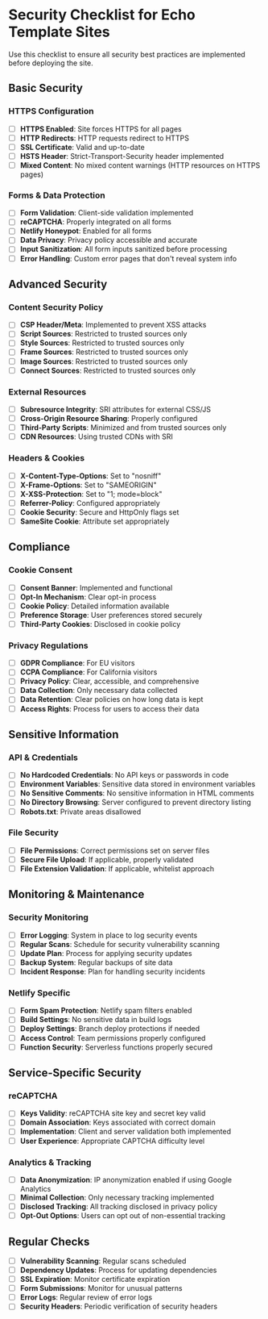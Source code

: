 # Security Checklist for Echo Template Sites

Use this checklist to ensure all security best practices are implemented before deploying the site.

## Basic Security

### HTTPS Configuration
- [ ] **HTTPS Enabled**: Site forces HTTPS for all pages
- [ ] **HTTP Redirects**: HTTP requests redirect to HTTPS
- [ ] **SSL Certificate**: Valid and up-to-date
- [ ] **HSTS Header**: Strict-Transport-Security header implemented
- [ ] **Mixed Content**: No mixed content warnings (HTTP resources on HTTPS pages)

### Forms & Data Protection
- [ ] **Form Validation**: Client-side validation implemented
- [ ] **reCAPTCHA**: Properly integrated on all forms
- [ ] **Netlify Honeypot**: Enabled for all forms
- [ ] **Data Privacy**: Privacy policy accessible and accurate
- [ ] **Input Sanitization**: All form inputs sanitized before processing
- [ ] **Error Handling**: Custom error pages that don't reveal system info

## Advanced Security

### Content Security Policy
- [ ] **CSP Header/Meta**: Implemented to prevent XSS attacks
- [ ] **Script Sources**: Restricted to trusted sources only
- [ ] **Style Sources**: Restricted to trusted sources only
- [ ] **Frame Sources**: Restricted to trusted sources only
- [ ] **Image Sources**: Restricted to trusted sources only
- [ ] **Connect Sources**: Restricted to trusted sources only

### External Resources
- [ ] **Subresource Integrity**: SRI attributes for external CSS/JS
- [ ] **Cross-Origin Resource Sharing**: Properly configured
- [ ] **Third-Party Scripts**: Minimized and from trusted sources only
- [ ] **CDN Resources**: Using trusted CDNs with SRI

### Headers & Cookies
- [ ] **X-Content-Type-Options**: Set to "nosniff"
- [ ] **X-Frame-Options**: Set to "SAMEORIGIN"
- [ ] **X-XSS-Protection**: Set to "1; mode=block"
- [ ] **Referrer-Policy**: Configured appropriately
- [ ] **Cookie Security**: Secure and HttpOnly flags set
- [ ] **SameSite Cookie**: Attribute set appropriately

## Compliance

### Cookie Consent
- [ ] **Consent Banner**: Implemented and functional
- [ ] **Opt-In Mechanism**: Clear opt-in process
- [ ] **Cookie Policy**: Detailed information available
- [ ] **Preference Storage**: User preferences stored securely
- [ ] **Third-Party Cookies**: Disclosed in cookie policy

### Privacy Regulations
- [ ] **GDPR Compliance**: For EU visitors
- [ ] **CCPA Compliance**: For California visitors
- [ ] **Privacy Policy**: Clear, accessible, and comprehensive
- [ ] **Data Collection**: Only necessary data collected
- [ ] **Data Retention**: Clear policies on how long data is kept
- [ ] **Access Rights**: Process for users to access their data

## Sensitive Information

### API & Credentials
- [ ] **No Hardcoded Credentials**: No API keys or passwords in code
- [ ] **Environment Variables**: Sensitive data stored in environment variables
- [ ] **No Sensitive Comments**: No sensitive information in HTML comments
- [ ] **No Directory Browsing**: Server configured to prevent directory listing
- [ ] **Robots.txt**: Private areas disallowed

### File Security
- [ ] **File Permissions**: Correct permissions set on server files
- [ ] **Secure File Upload**: If applicable, properly validated
- [ ] **File Extension Validation**: If applicable, whitelist approach

## Monitoring & Maintenance

### Security Monitoring
- [ ] **Error Logging**: System in place to log security events
- [ ] **Regular Scans**: Schedule for security vulnerability scanning
- [ ] **Update Plan**: Process for applying security updates
- [ ] **Backup System**: Regular backups of site data
- [ ] **Incident Response**: Plan for handling security incidents

### Netlify Specific
- [ ] **Form Spam Protection**: Netlify spam filters enabled
- [ ] **Build Settings**: No sensitive data in build logs
- [ ] **Deploy Settings**: Branch deploy protections if needed
- [ ] **Access Control**: Team permissions properly configured
- [ ] **Function Security**: Serverless functions properly secured

## Service-Specific Security

### reCAPTCHA
- [ ] **Keys Validity**: reCAPTCHA site key and secret key valid
- [ ] **Domain Association**: Keys associated with correct domain
- [ ] **Implementation**: Client and server validation both implemented
- [ ] **User Experience**: Appropriate CAPTCHA difficulty level

### Analytics & Tracking
- [ ] **Data Anonymization**: IP anonymization enabled if using Google Analytics
- [ ] **Minimal Collection**: Only necessary tracking implemented
- [ ] **Disclosed Tracking**: All tracking disclosed in privacy policy
- [ ] **Opt-Out Options**: Users can opt out of non-essential tracking

## Regular Checks
- [ ] **Vulnerability Scanning**: Regular scans scheduled
- [ ] **Dependency Updates**: Process for updating dependencies
- [ ] **SSL Expiration**: Monitor certificate expiration
- [ ] **Form Submissions**: Monitor for unusual patterns
- [ ] **Error Logs**: Regular review of error logs
- [ ] **Security Headers**: Periodic verification of security headers
